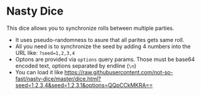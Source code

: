 # Nasty Dice

This dice allows you to synchronize rolls between multiple parties. 

* It uses pseudo-randomness to asure that all parites gets same roll. 
* All you need is to synchronize the seed by adding 4 numbers into the URL like: `?seed=1,2,3,4`
* Optons are provided via `options` query params. Those must be base64 encoded text, options separated by endline (`\n`)
* You can load it like https://raw.githubusercontent.com/not-so-fast/nasty-dice/master/dice.html?seed=1,2,3,4&seed=1,2,3,1&options=QQpCCkMKRA==
